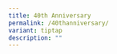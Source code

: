 ```yaml
---
title: 40th Anniversary
permalink: /40thanniversary/
variant: tiptap
description: ""
---
```

<p></p>